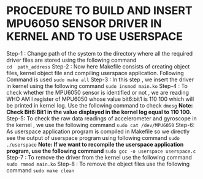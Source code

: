 # PROCEDURE TO BUILD AND INSERT MPU6050 SENSOR DRIVER IN KERNEL AND TO USE USERSPACE

Step-1 :  Change  path of the system to the directory where all the required driver files are stored using the following command    
`cd  path_address`
Step-2 : Now here Makefile consists of creating object files, kernel object file and  compiling userspace application. Following Command is used
`sudo make all`
Step-3 : In this step , we insert the driver in kernel using the following command
`sudo insmod main.ko`
Step-4 : To check whether the MPU6050 sensor is identified or not , we are reading WHO AM I register of MPU6050 whose value  bit6:bit1 is 110 100 which will be printed in kernel log. Use the following command to check
`dmesg`
**Note: Check Bit6:Bit1 in the value displayed in the kernel log equal to 110 100.**
Step-5:  To check the raw data readings of accelerometer and gyroscope in the kernel , we use the following command
`sudo cat /dev/MPU6050`
Step-6: As userspace application program is compiled in Makefile so we directly see the output of userspace program using following command
`sudo  ./userspace` 
**Note: If we want to recompile the userspace application program, use the following command**
`sudo gcc -o userspace userspace.c`
Step-7 : To remove the driver from the kernel use the following command
`sudo rmmod main.ko`
Step-8 : To remove the object files use the following command
`sudo make clean`

 
 
